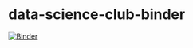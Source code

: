 # data-science-club-binder

[![Binder](https://mybinder.org/badge_logo.svg)](https://mybinder.org/v2/gh/audrey-bollas/binder/master)
